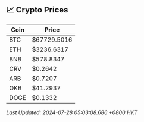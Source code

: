 ## 📈 Crypto Prices

| Coin | Price |
| ---- | ----- |
| BTC | $67729.5016 |
| ETH | $3236.6317 |
| BNB | $578.8347 |
| CRV | $0.2642 |
| ARB | $0.7207 |
| OKB | $41.2937 |
| DOGE | $0.1332 |

_Last Updated: 2024-07-28 05:03:08.686 +0800 HKT_